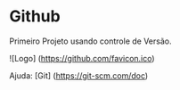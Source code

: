 # Github
Primeiro Projeto usando controle de Versão.

![Logo] (https://github.com/favicon.ico)

Ajuda: [Git] (https://git-scm.com/doc)
